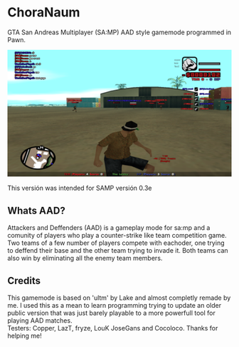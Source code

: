 # ChoraNaum

GTA San Andreas Multiplayer (SA:MP) AAD style gamemode programmed in Pawn.

![Ingame image](ingame.png)

This versión was intended for SAMP versión 0.3e

## Whats AAD?

Attackers and Deffenders (AAD) is a gameplay mode for sa:mp and a comunity of players who play a counter-strike like team competition game. Two teams of a few number of players compete with eachoder, one trying to deffend their base and the other team trying to invade it. Both teams can also win by eliminating all the enemy team members.

## Credits
This gamemode is based on 'ultm' by Lake and almost completly remade by me. I used this as a mean to learn programming trying to update an older public version that was just barely playable to a more powerfull tool for playing AAD matches.  
Testers: Copper, LazT, fryze, LouK JoseGans and Cocoloco. Thanks for helping me!
